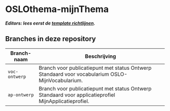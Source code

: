 # OSLOthema-mijnThema

**_Editors: lees eerst de [template richtlijnen](GUIDEME.md)._**

## Branches in deze repository

| Branch-naam | Beschrijving |
| ----------- | ------------ |
| `voc-ontwerp` | Branch voor publicatiepunt met status Ontwerp Standaard voor vocabularium OSLO-MijnVocabularium. |
| `ap-ontwerp` | Branch voor publicatiepunt met status Ontwerp Standaard voor applicatieprofiel MijnApplicatieprofiel. |
